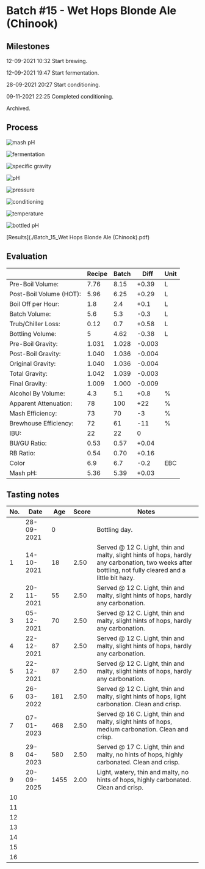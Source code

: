 # Batch #15 - Wet Hops Blonde Ale (Chinook)

## Milestones

12-09-2021 10:32 Start brewing.

12-09-2021 19:47 Start fermentation.

28-09-2021 20:27 Start conditioning.

09-11-2021 22:25 Completed conditioning.

Archived.

## Process

![mash pH](mash_ph.png)

![fermentation](fermentation.png)

![specific gravity](gravity.png)

![pH](ph.png)

![pressure](pressure.png)

![conditioning](conditioning.png)

![temperature](temperature.png)

![bottled pH](bottled_ph.png)

[Results](./Batch_15_Wet Hops Blonde Ale (Chinook).pdf)

## Evaluation

|                         | Recipe | Batch | Diff   | Unit |
|-------------------------|--------|-------|--------|------|
| Pre-Boil Volume:        | 7.76   | 8.15  | +0.39  | L    |
| Post-Boil Volume (HOT): | 5.96   | 6.25  | +0.29  | L    |
| Boil Off per Hour:      | 1.8    | 2.4   | +0.1   | L    |
| Batch Volume:           | 5.6    | 5.3   | -0.3   | L    |
| Trub/Chiller Loss:      | 0.12   | 0.7   | +0.58  | L    |
| Bottling Volume:        | 5      | 4.62  | -0.38  | L    |
| Pre-Boil Gravity:       | 1.031  | 1.028 | -0.003 |      |
| Post-Boil Gravity:      | 1.040  | 1.036 | -0.004 |      |
| Original Gravity:       | 1.040  | 1.036 | -0.004 |      |
| Total Gravity:          | 1.042  | 1.039 | -0.003 |      |
| Final Gravity:          | 1.009  | 1.000 | -0.009 |      |
| Alcohol By Volume:      | 4.3    | 5.1   | +0.8   | %    |
| Apparent Attenuation:   | 78     | 100   | +22    | %    |
| Mash Efficiency:        | 73     | 70    | -3     | %    |
| Brewhouse Efficiency:   | 72     | 61    | -11    | %    |
| IBU:                    | 22     | 22    | 0      |      |
| BU/GU Ratio:            | 0.53   | 0.57  | +0.04  |      |
| RB Ratio:               | 0.54   | 0.70  | +0.16  |      |
| Color                   | 6.9    | 6.7   | -0.2   | EBC  |
| Mash pH:                | 5.36   | 5.39  | +0.03  |      |

## Tasting notes

| No. | Date       | Age  | Score | Notes |
|-----|------------|------|-------|-------|
|     | 28-09-2021 |    0 |       | Bottling day. |
|   1 | 14-10-2021 |   18 |  2.50 | Served @ 12 C. Light, thin and malty, slight hints of hops, hardly any carbonation, two weeks after bottling, not fully cleared and a little bit hazy. |
|   2 | 20-11-2021 |   55 |  2.50 | Served @ 12 C. Light, thin and malty, slight hints of hops, hardly any carbonation. |
|   3 | 05-12-2021 |   70 |  2.50 | Served @ 12 C. Light, thin and malty, slight hints of hops, hardly any carbonation. |
|   4 | 22-12-2021 |   87 |  2.50 | Served @ 12 C. Light, thin and malty, slight hints of hops, hardly any carbonation. |
|   5 | 22-12-2021 |   87 |  2.50 | Served @ 12 C. Light, thin and malty, slight hints of hops, hardly any carbonation. |
|   6 | 26-03-2022 |  181 |  2.50 | Served @ 12 C. Light, thin and malty, slight hints of hops, light carbonation. Clean and crisp. |
|   7 | 07-01-2023 |  468 |  2.50 | Served @ 16 C. Light, thin and malty, slight hints of hops, medium carbonation. Clean and crisp.|
|   8 | 29-04-2023 |  580 |  2.50 | Served @ 17 C. Light, thin and malty, no hints of hops, highly carbonated. Clean and crisp. |
|   9 | 20-09-2025 | 1455 |  2.00 | Light, watery, thin and malty, no hints of hops, highly carbonated. Clean and crisp. |
|  10 |            |      |       |  |
|  11 |            |      |       |  |
|  12 |            |      |       |  |
|  13 |            |      |       |  |
|  14 |            |      |       |  |
|  15 |            |      |       |  |
|  16 |            |      |       |  |

